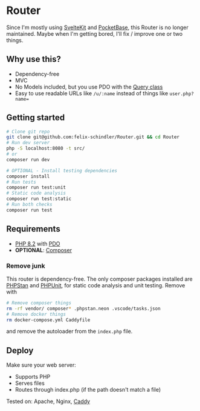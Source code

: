 # Router

Since I'm mostly using [SvelteKit](https://github.com/sveltejs/kit) and
[PocketBase](https://github.com/pocketbase/pocketbase), this Router is no longer
maintained. Maybe when I'm getting bored, I'll fix / improve one or two things.

## Why use this?

- Dependency-free
- MVC
- No Models included, but you use PDO with the
  [Query class](/Backend/Core/Data/Query.php)
- Easy to use readable URLs like `/u/:name` instead of things like
  `user.php?name=`

## Getting started

```bash
# Clone git repo
git clone git@github.com:felix-schindler/Router.git && cd Router
# Run dev server
php -S localhost:8080 -t src/
# or
composer run dev

# OPTIONAL - Install testing dependencies
composer install
# Run tests
composer run test:unit
# Static code analysis
composer run test:static
# Run both checks
composer run test
```

## Requirements

- [PHP 8.2](https://www.php.net) with
  [PDO](https://www.php.net/manual/de/book.pdo.php)
- **OPTIONAL**: [Composer](https://getcomposer.org)

### Remove junk

This router is dependency-free. The only composer packages installed are
[PHPStan](https://phpstan.org) and [PHPUnit](https://phpunit.de), for static
code analysis and unit testing. Remove with

```bash
# Remove composer things
rm -rf vendor/ composer* .phpstan.neon .vscode/tasks.json
# Remove docker things
rm docker-compose.yml Caddyfile
```

and remove the autoloader from the `index.php` file.

## Deploy

Make sure your web server:

- Supports PHP
- Serves files
- Routes through index.php (if the path doesn't match a file)

Tested on: Apache, Nginx, [Caddy](https://caddyserver.com)
